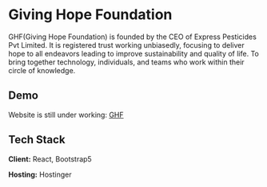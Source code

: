 
# Giving Hope Foundation

GHF(Giving Hope Foundation) is founded by the CEO of Express Pesticides Pvt Limited. It is registered trust working unbiasedly, focusing to deliver hope to all endeavors leading to improve sustainability and quality of life. To bring together technology, individuals, and teams who work within their circle of knowledge.


## Demo


Website is still under working: [GHF](https://ghf.sat9.in/)



## Tech Stack

**Client:** React, Bootstrap5

**Hosting:** Hostinger